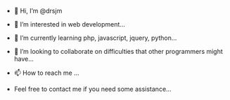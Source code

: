 - 👋 Hi, I’m @drsjm
- 👀 I’m interested in web development...
- 🌱 I’m currently learning php, javascript, jquery, python...
- 💞️ I’m looking to collaborate on difficulties that other programmers might have...
- 📫 How to reach me ...

- Feel free to contact me if you need some assistance...

<!---
drsjm/drsjm is a ✨ special ✨ repository because its `README.md` (this file) appears on your GitHub profile.
You can click the Preview link to take a look at your changes.
--->
